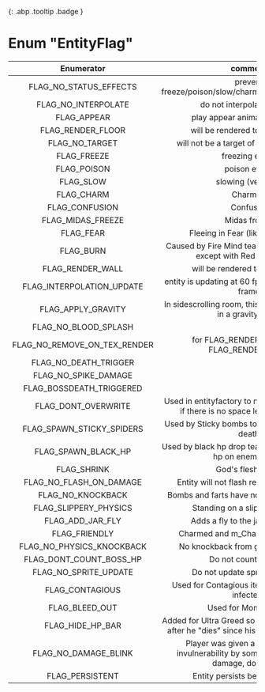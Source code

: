 [ ](#){: .abp .tooltip .badge }
# Enum "EntityFlag"
|Enumerator|comment|id|
|:--:|:--:|:--:|
| FLAG_NO_STATUS_EFFECTS | prevent freeze/poison/slow/charm/confusion/fear/burn <br> | 1 |
| FLAG_NO_INTERPOLATE | do not interpolate position <br> | 1<<1 |
| FLAG_APPEAR | play appear animation after Init <br> | 1<<2 |
| FLAG_RENDER_FLOOR | will be rendered to floor texture <br> | 1<<3 |
| FLAG_NO_TARGET | will not be a target of NPCs or familiars <br> | 1<<4 |
| FLAG_FREEZE | freezing effect <br> | 1<<5 |
| FLAG_POISON | poison effect <br> | 1<<6 |
| FLAG_SLOW | slowing (velocity) <br> | 1<<7 |
| FLAG_CHARM | Charmed <br> | 1<<8 |
| FLAG_CONFUSION | Confused <br> | 1<<9 |
| FLAG_MIDAS_FREEZE | Midas frozen <br> | 1<<10 |
| FLAG_FEAR | Fleeing in Fear (like Mom's Pad) <br> | 1<<11 |
| FLAG_BURN | Caused by Fire Mind tears, works like poison except with Red color effect. <br> | 1<<12 |
| FLAG_RENDER_WALL | will be rendered to wall texture <br> | 1<<13 |
| FLAG_INTERPOLATION_UPDATE | entity is updating at 60 fps, and this is an odd frame <br> | 1<<14 |
| FLAG_APPLY_GRAVITY | In sidescrolling room, this indicates that we're in a gravity zone. <br> | 1<<15 |
| FLAG_NO_BLOOD_SPLASH |  | 1<<16 |
| FLAG_NO_REMOVE_ON_TEX_RENDER | for FLAG_RENDER_FLOOR and FLAG_RENDER_WALL <br> | 1<<17 |
| FLAG_NO_DEATH_TRIGGER |  | 1<<18 |
| FLAG_NO_SPIKE_DAMAGE |  | 1<<19 |
| FLAG_BOSSDEATH_TRIGGERED |  | 1<<20 |
| FLAG_DONT_OVERWRITE | Used in entityfactory to not remove this entity if there is no space left for new entity <br> | 1<<21 |
| FLAG_SPAWN_STICKY_SPIDERS | Used by Sticky bombs to generate spiders on death <br> | 1<<22 |
| FLAG_SPAWN_BLACK_HP | Used by black hp drop tear flag to drop a black hp on enemy death <br> | 1<<23 |
| FLAG_SHRINK | God's flesh effect <br> | 1<<24 |
| FLAG_NO_FLASH_ON_DAMAGE | Entity will not flash red when damaged <br> | 1<<25 |
| FLAG_NO_KNOCKBACK | Bombs and farts have no knockback effects <br> | 1<<26 |
| FLAG_SLIPPERY_PHYSICS | Standing on a slippery surface <br> | 1<<27 |
| FLAG_ADD_JAR_FLY | Adds a fly to the jar when killed <br> | 1<<28 |
| FLAG_FRIENDLY | Charmed and m_CharmCountdown<0 <br> | 1<<29 |
| FLAG_NO_PHYSICS_KNOCKBACK | No knockback from general collisions <br> | 1<<30 |
| FLAG_DONT_COUNT_BOSS_HP | Do not count boss hp <br> | 1<<31 |
| FLAG_NO_SPRITE_UPDATE | Do not update sprite animation <br> | 1<<32 |
| FLAG_CONTAGIOUS | Used for Contagious item (if the enemy is infected) <br> | 1<<33 |
| FLAG_BLEED_OUT | Used for Mom's Razor <br> | 1<<34 |
| FLAG_HIDE_HP_BAR | Added for Ultra Greed so his HP can be hidden after he "dies" since his entity sticks around <br> | 1<<35 |
| FLAG_NO_DAMAGE_BLINK | Player was given a short period of invulnerability by something other than damage, don't blink <br> | 1<<36 |
| FLAG_PERSISTENT | Entity persists between rooms <br> | 1<<37 |